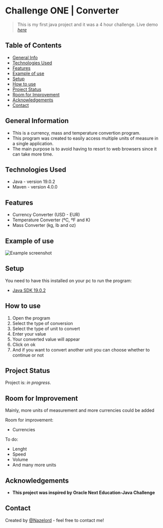 # Challenge ONE | Converter
> This is my first java project and it was a 4 hour challenge.
> Live demo [_here_](https://github.com/Nazelord/Challenge-Java-Conversor/releases/download/v1.0.0/Converter.jar)

## Table of Contents
* [General Info](#general-information)
* [Technologies Used](#technologies-used)
* [Features](#features)
* [Example of use](#example-of-use)
* [Setup](#setup)
* [How to use](#how-to-use)
* [Project Status](#project-status)
* [Room for Improvement](#room-for-improvement)
* [Acknowledgements](#acknowledgements)
* [Contact](#contact)

## General Information
- This is a currency, mass and temperature convertion program.
- This program was created to easily access multiple units of measure in a single application.
- The main purpose is to avoid having to resort to web browsers since it can take more time.

## Technologies Used
- Java - version 19.0.2
- Maven - version 4.0.0

## Features
- Currency Converter (USD - EUR)
- Temperature Converter (ºC, ºF and K)
- Mass Converter (kg, lb and oz)

## Example of use
![Example screenshot](./img/screenshot.png)

## Setup
You need to have this installed on your pc to run the program:
- [Java SDK 19.0.2](https://www.oracle.com/java/technologies/downloads/)

## How to use
1. Open the program
2. Select the type of conversion
3. Select the type of unit to convert
4. Enter your value
5. Your converted value will appear
6. Click on ok
7. And if you want to convert another unit you can choose whether to continue or not

## Project Status
Project is: _in progress_.

## Room for Improvement
Mainly, more units of measurement and more currencies could be added

Room for improvement:
- Currencies

To do:
- Lenght
- Speed
- Volume
- And many more units

## Acknowledgements
- **This project was inspired by Oracle Next Education-Java Challenge**

## Contact
Created by [@Nazelord](https://www.github.nazelord.cyou/) - feel free to contact me!
